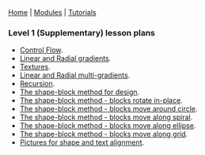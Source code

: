 <div class="nav">
  <a href="../../index.html">Home</a> | <a href="/modules/modules-index.html">Modules</a> | <a href="../../tutorials-index.html">Tutorials</a>
</div>

### Level 1 (Supplementary) lesson plans 

* [Control Flow](control-flow.html).
* [Linear and Radial gradients](linear-radial-gradients.html).
* [Textures](textures.html).
* [Linear and Radial multi-gradients](linear-radial-multigradients.html).
* [Recursion](recursion.html).
* [The shape-block method for design](shape-block-intro.html).
* [The shape-block method - blocks rotate in-place](shape-block-1.html).
* [The shape-block method - blocks move around circle](shape-block-2.html).
* [The shape-block method - blocks move along spiral](shape-block-3.html).
* [The shape-block method - blocks move along ellipse](shape-block-4.html).
* [The shape-block method - blocks move along grid](shape-block-5.html).
* [Pictures for shape and text alignment](pic-shape-align.html).
